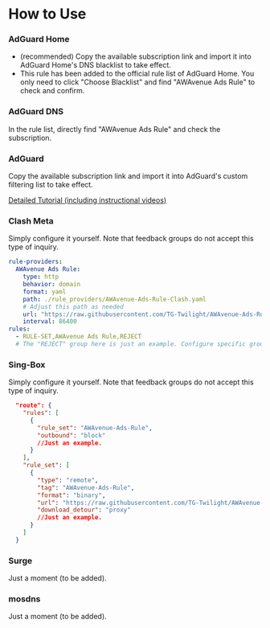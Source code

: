 # How to Use

### AdGuard Home
- (recommended) Copy the available subscription link and import it into AdGuard Home's DNS blacklist to take effect.
- This rule has been added to the official rule list of AdGuard Home. You only need to click "Choose Blacklist" and find "AWAvenue Ads Rule" to check and confirm.

### AdGuard DNS

In the rule list, directly find "AWAvenue Ads Rule" and check the subscription.

### AdGuard

Copy the available subscription link and import it into AdGuard's custom filtering list to take effect.

[Detailed Tutorial (including instructional videos)](./AdGuard.md)

### Clash Meta

Simply configure it yourself. Note that feedback groups do not accept this type of inquiry.

```yaml
rule-providers:
  AWAvenue Ads Rule:
    type: http
    behavior: domain
    format: yaml
    path: ./rule_providers/AWAvenue-Ads-Rule-Clash.yaml
    # Adjust this path as needed
    url: "https://raw.githubusercontent.com/TG-Twilight/AWAvenue-Ads-Rule/main/Filters/AWAvenue-Ads-Rule-Clash.yaml"
    interval: 86400
rules:
  - RULE-SET,AWAvenue Ads Rule,REJECT
  # The "REJECT" group here is just an example. Configure specific groups based on your needs.
```

### Sing-Box

Simply configure it yourself. Note that feedback groups do not accept this type of inquiry.

```json
  "route": {
    "rules": [
      {
        "rule_set": "AWAvenue-Ads-Rule",
        "outbound": "block"
        //Just an example.
      }
    ],
    "rule_set": [
      {
        "type": "remote",
        "tag": "AWAvenue-Ads-Rule",
        "format": "binary",
        "url": "https://raw.githubusercontent.com/TG-Twilight/AWAvenue-Ads-Rule/main/Filters/AWAvenue-Ads-Rule-Singbox.srs",
        "download_detour": "proxy"
        //Just an example.
      }
    ]
  }
```

### Surge

Just a moment (to be added).

### mosdns

Just a moment (to be added).
